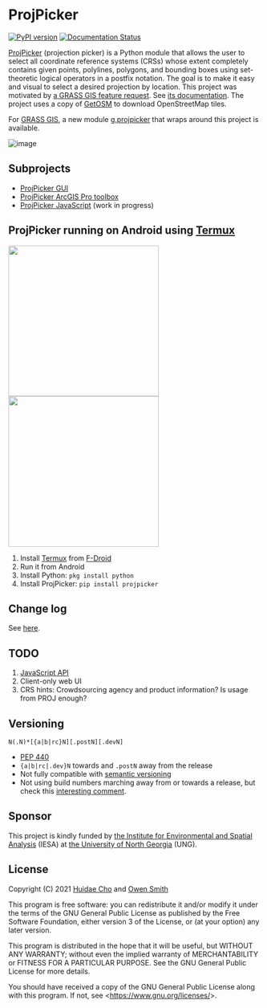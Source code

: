 # ProjPicker

[![PyPI version](https://badge.fury.io/py/projpicker.svg)](https://badge.fury.io/py/projpicker)
[![Documentation Status](https://readthedocs.org/projects/projpicker/badge/?version=latest)](https://projpicker.readthedocs.io/en/latest/?badge=latest)

[ProjPicker](https://github.com/HuidaeCho/projpicker) (projection picker) is a
Python module that allows the user to select all coordinate reference systems
(CRSs) whose extent completely contains given points, polylines, polygons, and
bounding boxes using set-theoretic logical operators in a postfix notation. The
goal is to make it easy and visual to select a desired projection by location.
This project was motivated by
[a GRASS GIS feature request](https://github.com/OSGeo/grass/issues/1253).
See [its documentation](https://projpicker.readthedocs.io/en/latest/).
The project uses a copy of [GetOSM](https://github.com/HuidaeCho/getosm) to
download OpenStreetMap tiles.

For [GRASS GIS](https://grass.osgeo.org/), a new module
[g.projpicker](https://grass.osgeo.org/grass78/manuals/addons/g.projpicker.html)
that wraps around this project is available.

![image](https://user-images.githubusercontent.com/7456117/126412749-f15a8da9-da87-4cc2-abdc-8eebc1572768.png)

## Subprojects

* [ProjPicker GUI](https://github.com/HuidaeCho/projpicker-gui)
* [ProjPicker ArcGIS Pro toolbox](https://github.com/HuidaeCho/projpicker-arcgispro)
* [ProjPicker JavaScript](https://github.com/HuidaeCho/projpicker-js) (work in progress)

## ProjPicker running on Android using [Termux](https://termux.com/)

<img src="https://user-images.githubusercontent.com/7456117/124205470-4bc0f180-daaf-11eb-9632-98068fbe7bde.png" width="300" /> <img src="https://user-images.githubusercontent.com/7456117/126957478-069742ea-b5d5-4a4c-a545-ba45dc2fe4ab.png" width="300" />

1. Install [Termux](https://termux.com/) from [F-Droid](https://f-droid.org/packages/com.termux/)
2. Run it from Android
3. Install Python: `pkg install python`
4. Install ProjPicker: `pip install projpicker`

## Change log

See [here](https://github.com/HuidaeCho/projpicker/blob/main/ChangeLog.md).

## TODO

1. [JavaScript API](https://github.com/HuidaeCho/projpicker-js)
2. Client-only web UI
3. CRS hints: Crowdsourcing agency and product information? Is usage from PROJ enough?

## Versioning

`N(.N)*[{a|b|rc}N][.postN][.devN]`

* [PEP 440](https://www.python.org/dev/peps/pep-0440/)
* `{a|b|rc|.dev}N` towards and `.postN` away from the release
* Not fully compatible with [semantic versioning](https://semver.org/)
* Not using build numbers marching away from or towards a release, but check
  this [interesting
  comment](https://github.com/semver/semver/issues/51#issuecomment-9718111).

## Sponsor

This project is kindly funded by [the Institute for Environmental and Spatial
Analysis](https://ung.edu/institute-environmental-spatial-analysis/) (IESA) at
[the University of North Georgia](https://ung.edu/) (UNG).

## License

Copyright (C) 2021 [Huidae Cho](https://faculty.ung.edu/hcho/) and
                   [Owen Smith](https://www.gaderian.io/)

This program is free software: you can redistribute it and/or modify
it under the terms of the GNU General Public License as published by
the Free Software Foundation, either version 3 of the License, or
(at your option) any later version.

This program is distributed in the hope that it will be useful,
but WITHOUT ANY WARRANTY; without even the implied warranty of
MERCHANTABILITY or FITNESS FOR A PARTICULAR PURPOSE.  See the
GNU General Public License for more details.

You should have received a copy of the GNU General Public License
along with this program.  If not, see <<https://www.gnu.org/licenses/>>.
